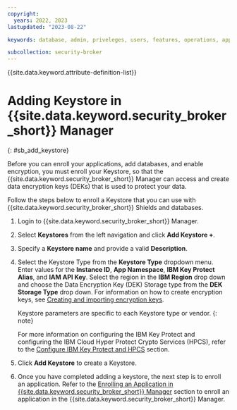 ```yaml
---
copyright:
  years: 2022, 2023
lastupdated: "2023-08-22"

keywords: database, admin, priveleges, users, features, operations, application

subcollection: security-broker
---
```


{{site.data.keyword.attribute-definition-list}}

# Adding Keystore in {{site.data.keyword.security_broker_short}} Manager
{: #sb_add_keystore}

Before you can enroll your applications, add databases, and enable encryption, you must enroll your Keystore, so that the {{site.data.keyword.security_broker_short}} Manager can access and create data encryption keys (DEKs) that is used to protect your data. 
    
Follow the steps below to enroll a Keystore that you can use with {{site.data.keyword.security_broker_short}} Shields and databases.

1. Login to {{site.data.keyword.security_broker_short}} Manager.

2. Select **Keystores** from the left navigation and click **Add Keystore +**.
   
3. Specify a **Keystore name** and provide a valid **Description**.

4. Select the Keystore Type from the **Keystore Type** dropdown menu. 
    Enter values for the **Instance ID**, **App Namespace**, **IBM Key Protect Alias**, and **IAM API Key**. Select the region in the **IBM Region** drop down and choose the Data
    Encryption Key (DEK) Storage type from the **DEK Storage Type** drop down. For information on how to create encryption keys, see [Creating and importing encryption
    keys](https://cloud.ibm.com/docs/key-protect?topic=key-protect-tutorial-import-keys).

   Keystore parameters are specific to each Keystore type or vendor. 
   {: note}

   For more information on configuring the IBM Key Protect and configuring the IBM Cloud Hyper Protect Crypto Services (HPCS), refer to the [Configure IBM Key Protect and HPCS](/docs/security-broker?topic=security-broker-sb_configure_Keyprotect) section.

5. Click **Add Keystore** to create a Keystore.

6. Once you have completed adding a keystore, the next step is to enroll an application. Refer to the [Enrolling an Application in {{site.data.keyword.security_broker_short}} Manager](/docs/security-broker?topic=security-broker-sb_enroll_app) section to enroll an application in the {{site.data.keyword.security_broker_short}} Manager.


